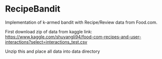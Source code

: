 # RecipeBandit
Implementation of k-armed bandit with Recipe/Review data from Food.com.

First download zip of data from kaggle link:
https://www.kaggle.com/shuyangli94/food-com-recipes-and-user-interactions?select=interactions_test.csv

Unzip this and place all data into data directory

